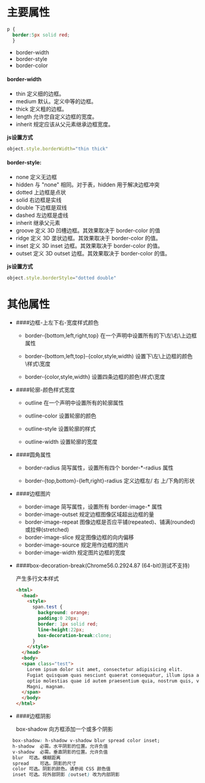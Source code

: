 # 主要属性
```css
p {
  border:5px solid red;
  }
```

* border-width
* border-style
* border-color

#### border-width
* thin	定义细的边框。
* medium	默认。定义中等的边框。
* thick	定义粗的边框。
* length	允许您自定义边框的宽度。
* inherit	规定应该从父元素继承边框宽度。

**js设置方式**
```js
object.style.borderWidth="thin thick"
```

#### border-style:
* none 定义无边框
* hidden 与 "none" 相同。对于表，hidden 用于解决边框冲突
* dotted  上边框是点状
* solid   右边框是实线
* double  下边框是双线
* dashed  左边框是虚线
* inherit 继承父元素
* groove 定义 3D 凹槽边框。其效果取决于 border-color 的值
* ridge	定义 3D 垄状边框。其效果取决于 border-color 的值。
* inset	定义 3D inset 边框。其效果取决于 border-color 的值。
* outset 定义 3D outset 边框。其效果取决于 border-color 的值。

**js设置方式**
```js
object.style.borderStyle="dotted double"
```

# 其他属性

* ####边框-上左下右-宽度样式颜色

  * border-{bottom,left,right,top} 
  在一个声明中设置所有的下\左\右\上边框属性
  
  * border-{bottom,left,top}-{color,style,width) 
  设置下\左\上边框的颜色\样式\宽度
  
  * border-{color,style,width} 
  设置四条边框的颜色\样式\宽度
  
* ####轮廓-颜色样式宽度

  * outline	在一个声明中设置所有的轮廓属性
  
  * outline-color	设置轮廓的颜色
  
  * outline-style	设置轮廓的样式
  
  * outline-width	设置轮廓的宽度

* ####圆角属性

  * border-radius	简写属性，设置所有四个 border-*-radius 属性
  
  * border-{top,bottom}-{left,right}-radius	定义边框左/ 右 上/下角的形状

* ####边框图片 

  * border-image	简写属性，设置所有 border-image-* 属性
  * border-image-outset	规定边框图像区域超出边框的量
  * border-image-repeat	图像边框是否应平铺(repeated)、铺满(rounded)或拉伸(stretched)
  * border-image-slice	规定图像边框的向内偏移
  * border-image-source	规定用作边框的图片
  * border-image-width	规定图片边框的宽度

* ####box-decoration-break(Chrome56.0.2924.87 (64-bit)测试不支持)

  产生多行文本样式
  
  ```html
  <html>
    <head>
      <style>
        span.test {
          background: orange;
          padding:0 20px;
          border: 1px solid red; 
          line-height:22px;
          box-decoration-break:clone;
        }
      </style>
    </head>
    <body>
    <span class="test">
      Lorem ipsum dolor sit amet, consectetur adipisicing elit. 
      Fugiat quisquam quas nesciunt quaerat consequatur, illum ipsa accusamus, 
      optio molestias quae id autem praesentium quia, nostrum quis, velit dolorem. 
      Magni, magnam.
    </span>
    </body>
  </html>
  ```

* ####边框阴影

  box-shadow	向方框添加一个或多个阴影
```css
  box-shadow: h-shadow v-shadow blur spread color inset;
  h-shadow	必需。水平阴影的位置。允许负值
  v-shadow	必需。垂直阴影的位置。允许负值
  blur	可选。模糊距离
  spread	可选。阴影的尺寸
  color	可选。阴影的颜色。请参阅 CSS 颜色值
  inset	可选。将外部阴影 (outset) 改为内部阴影
```